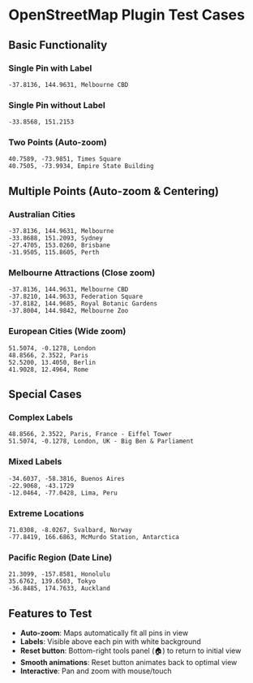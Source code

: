# OpenStreetMap Plugin Test Cases

## Basic Functionality

### Single Pin with Label
```map
-37.8136, 144.9631, Melbourne CBD
```

### Single Pin without Label
```map
-33.8568, 151.2153
```

### Two Points (Auto-zoom)
```map
40.7589, -73.9851, Times Square
40.7505, -73.9934, Empire State Building
```

## Multiple Points (Auto-zoom & Centering)

### Australian Cities
```map
-37.8136, 144.9631, Melbourne
-33.8688, 151.2093, Sydney
-27.4705, 153.0260, Brisbane
-31.9505, 115.8605, Perth
```

### Melbourne Attractions (Close zoom)
```map
-37.8136, 144.9631, Melbourne CBD
-37.8210, 144.9633, Federation Square
-37.8182, 144.9685, Royal Botanic Gardens
-37.8004, 144.9842, Melbourne Zoo
```

### European Cities (Wide zoom)
```map
51.5074, -0.1278, London
48.8566, 2.3522, Paris
52.5200, 13.4050, Berlin
41.9028, 12.4964, Rome
```

## Special Cases

### Complex Labels
```map
48.8566, 2.3522, Paris, France - Eiffel Tower
51.5074, -0.1278, London, UK - Big Ben & Parliament
```

### Mixed Labels
```map
-34.6037, -58.3816, Buenos Aires
-22.9068, -43.1729
-12.0464, -77.0428, Lima, Peru
```

### Extreme Locations
```map
71.0308, -8.0267, Svalbard, Norway
-77.8419, 166.6863, McMurdo Station, Antarctica
```

### Pacific Region (Date Line)
```map
21.3099, -157.8581, Honolulu
35.6762, 139.6503, Tokyo
-36.8485, 174.7633, Auckland
```

## Features to Test

- **Auto-zoom**: Maps automatically fit all pins in view
- **Labels**: Visible above each pin with white background
- **Reset button**: Bottom-right tools panel (🏠) to return to initial view
- **Smooth animations**: Reset button animates back to optimal view
- **Interactive**: Pan and zoom with mouse/touch
